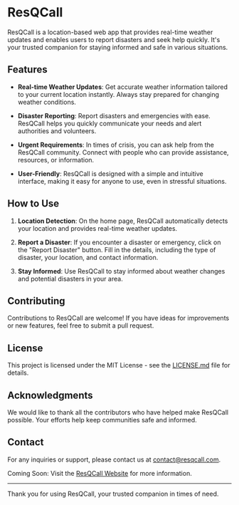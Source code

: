 # ResQCall

ResQCall is a location-based web app that provides real-time weather updates and enables users to report disasters and seek help quickly. It's your trusted companion for staying informed and safe in various situations.

## Features

- **Real-time Weather Updates**: Get accurate weather information tailored to your current location instantly. Always stay prepared for changing weather conditions.

- **Disaster Reporting**: Report disasters and emergencies with ease. ResQCall helps you quickly communicate your needs and alert authorities and volunteers.

- **Urgent Requirements**: In times of crisis, you can ask help from the ResQCall community. Connect with people who can provide assistance, resources, or information.

- **User-Friendly**: ResQCall is designed with a simple and intuitive interface, making it easy for anyone to use, even in stressful situations.

## How to Use

1. **Location Detection**: On the home page, ResQCall automatically detects your location and provides real-time weather updates.

2. **Report a Disaster**: If you encounter a disaster or emergency, click on the "Report Disaster" button. Fill in the details, including the type of disaster, your location, and contact information.

3. **Stay Informed**: Use ResQCall to stay informed about weather changes and potential disasters in your area.

## Contributing

Contributions to ResQCall are welcome! If you have ideas for improvements or new features, feel free to submit a pull request.

## License

This project is licensed under the MIT License - see the [LICENSE.md](LICENSE.md) file for details.

## Acknowledgments

We would like to thank all the contributors who have helped make ResQCall possible. Your efforts help keep communities safe and informed.

## Contact

For any inquiries or support, please contact us at [contact@resqcall.com](mailto:contact@resqcall.com).

Coming Soon: Visit the [ResQCall Website](https://www.resqcall.com) for more information.

---

Thank you for using ResQCall, your trusted companion in times of need.
